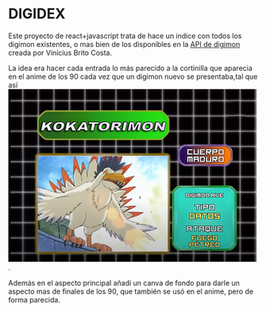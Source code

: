 # DIGIDEX

Este proyecto de react+javascript trata de hace un indice con todos los digimon existentes, o mas bien de los disponibles en la [API de digimon](https://digimon-api.com/) creada por Vinícius Brito Costa.

La idea era hacer cada entrada lo más parecido a la cortinilla que aparecia en el anime de los 90 cada vez que un digimon nuevo se presentaba,tal que así
![](/src/assets/img/captura.png "captura").

Además en el aspecto principal añadí un canva de fondo para darle un aspecto mas de finales de los 90, que también se usó en el anime, pero de forma parecida.
